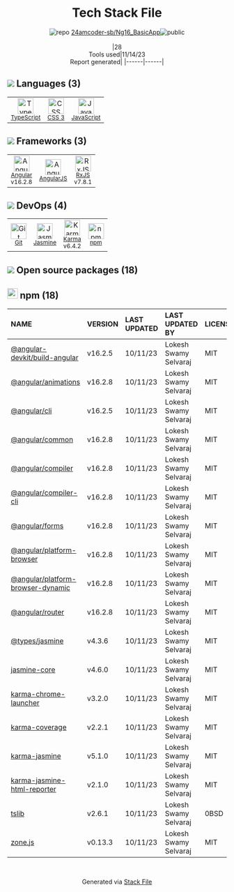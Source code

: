 <!--
--- Readme.md Snippet without images Start ---
## Tech Stack
24amcoder-sb/Ng16_BasicApp is built on the following main stack:
- [Jasmine](http://jasmine.github.io/) – Javascript Testing Framework
- [AngularJS](https://angularjs.org/) – Javascript MVC Frameworks
- [JavaScript](https://developer.mozilla.org/en-US/docs/Web/JavaScript) – Languages
- [Karma](http://karma-runner.github.io/) – Browser Testing
- [TypeScript](http://www.typescriptlang.org) – Languages
- [RxJS](http://reactivex.io/rxjs/) – Concurrency Frameworks
- [Angular](https://angular.io) – Javascript MVC Frameworks

Full tech stack [here](/techstack.md)
--- Readme.md Snippet without images End ---

--- Readme.md Snippet with images Start ---
## Tech Stack
24amcoder-sb/Ng16_BasicApp is built on the following main stack:
- <img width='25' height='25' src='https://img.stackshare.io/service/831/7c0b595409af531b9cdeb07f8c513e8b.png' alt='Jasmine'/> [Jasmine](http://jasmine.github.io/) – Javascript Testing Framework
- <img width='25' height='25' src='https://img.stackshare.io/service/1019/square.png' alt='AngularJS'/> [AngularJS](https://angularjs.org/) – Javascript MVC Frameworks
- <img width='25' height='25' src='https://img.stackshare.io/service/1209/javascript.jpeg' alt='JavaScript'/> [JavaScript](https://developer.mozilla.org/en-US/docs/Web/JavaScript) – Languages
- <img width='25' height='25' src='https://img.stackshare.io/service/1420/TidYGd6a.png' alt='Karma'/> [Karma](http://karma-runner.github.io/) – Browser Testing
- <img width='25' height='25' src='https://img.stackshare.io/service/1612/bynNY5dJ.jpg' alt='TypeScript'/> [TypeScript](http://www.typescriptlang.org) – Languages
- <img width='25' height='25' src='https://img.stackshare.io/service/1796/984368.png' alt='RxJS'/> [RxJS](http://reactivex.io/rxjs/) – Concurrency Frameworks
- <img width='25' height='25' src='https://img.stackshare.io/service/3745/cb8U-gL6_400x400.jpg' alt='Angular'/> [Angular](https://angular.io) – Javascript MVC Frameworks

Full tech stack [here](/techstack.md)
--- Readme.md Snippet with images End ---
-->
<div align="center">

# Tech Stack File
![](https://img.stackshare.io/repo.svg "repo") [24amcoder-sb/Ng16_BasicApp](https://github.com/24amcoder-sb/Ng16_BasicApp)![](https://img.stackshare.io/public_badge.svg "public")
<br/><br/>
|28<br/>Tools used|11/14/23 <br/>Report generated|
|------|------|
</div>

## <img src='https://img.stackshare.io/languages.svg'/> Languages (3)
<table><tr>
  <td align='center'>
  <img width='36' height='36' src='https://img.stackshare.io/service/1612/bynNY5dJ.jpg' alt='TypeScript'>
  <br>
  <sub><a href="http://www.typescriptlang.org">TypeScript</a></sub>
  <br>
  <sub></sub>
</td>

<td align='center'>
  <img width='36' height='36' src='https://img.stackshare.io/service/6727/css.png' alt='CSS 3'>
  <br>
  <sub><a href="https://developer.mozilla.org/en-US/docs/Web/CSS/CSS3">CSS 3</a></sub>
  <br>
  <sub></sub>
</td>

<td align='center'>
  <img width='36' height='36' src='https://img.stackshare.io/service/1209/javascript.jpeg' alt='JavaScript'>
  <br>
  <sub><a href="https://developer.mozilla.org/en-US/docs/Web/JavaScript">JavaScript</a></sub>
  <br>
  <sub></sub>
</td>

</tr>
</table>

## <img src='https://img.stackshare.io/frameworks.svg'/> Frameworks (3)
<table><tr>
  <td align='center'>
  <img width='36' height='36' src='https://img.stackshare.io/service/3745/cb8U-gL6_400x400.jpg' alt='Angular'>
  <br>
  <sub><a href="https://angular.io">Angular</a></sub>
  <br>
  <sub>v16.2.8</sub>
</td>

<td align='center'>
  <img width='36' height='36' src='https://img.stackshare.io/service/1019/square.png' alt='AngularJS'>
  <br>
  <sub><a href="https://angularjs.org/">AngularJS</a></sub>
  <br>
  <sub></sub>
</td>

<td align='center'>
  <img width='36' height='36' src='https://img.stackshare.io/service/1796/984368.png' alt='RxJS'>
  <br>
  <sub><a href="http://reactivex.io/rxjs/">RxJS</a></sub>
  <br>
  <sub>v7.8.1</sub>
</td>

</tr>
</table>

## <img src='https://img.stackshare.io/devops.svg'/> DevOps (4)
<table><tr>
  <td align='center'>
  <img width='36' height='36' src='https://img.stackshare.io/service/1046/git.png' alt='Git'>
  <br>
  <sub><a href="http://git-scm.com/">Git</a></sub>
  <br>
  <sub></sub>
</td>

<td align='center'>
  <img width='36' height='36' src='https://img.stackshare.io/service/831/7c0b595409af531b9cdeb07f8c513e8b.png' alt='Jasmine'>
  <br>
  <sub><a href="http://jasmine.github.io/">Jasmine</a></sub>
  <br>
  <sub></sub>
</td>

<td align='center'>
  <img width='36' height='36' src='https://img.stackshare.io/service/1420/TidYGd6a.png' alt='Karma'>
  <br>
  <sub><a href="http://karma-runner.github.io/">Karma</a></sub>
  <br>
  <sub>v6.4.2</sub>
</td>

<td align='center'>
  <img width='36' height='36' src='https://img.stackshare.io/service/1120/lejvzrnlpb308aftn31u.png' alt='npm'>
  <br>
  <sub><a href="https://www.npmjs.com/">npm</a></sub>
  <br>
  <sub></sub>
</td>

</tr>
</table>


## <img src='https://img.stackshare.io/group.svg' /> Open source packages (18)</h2>

## <img width='24' height='24' src='https://img.stackshare.io/service/1120/lejvzrnlpb308aftn31u.png'/> npm (18)

|NAME|VERSION|LAST UPDATED|LAST UPDATED BY|LICENSE|VULNERABILITIES|
|:------|:------|:------|:------|:------|:------|
|[@angular-devkit/build-angular](https://www.npmjs.com/@angular-devkit/build-angular)|v16.2.5|10/11/23|Lokesh Swamy Selvaraj |MIT|N/A|
|[@angular/animations](https://www.npmjs.com/@angular/animations)|v16.2.8|10/11/23|Lokesh Swamy Selvaraj |MIT|N/A|
|[@angular/cli](https://www.npmjs.com/@angular/cli)|v16.2.5|10/11/23|Lokesh Swamy Selvaraj |MIT|N/A|
|[@angular/common](https://www.npmjs.com/@angular/common)|v16.2.8|10/11/23|Lokesh Swamy Selvaraj |MIT|N/A|
|[@angular/compiler](https://www.npmjs.com/@angular/compiler)|v16.2.8|10/11/23|Lokesh Swamy Selvaraj |MIT|N/A|
|[@angular/compiler-cli](https://www.npmjs.com/@angular/compiler-cli)|v16.2.8|10/11/23|Lokesh Swamy Selvaraj |MIT|N/A|
|[@angular/forms](https://www.npmjs.com/@angular/forms)|v16.2.8|10/11/23|Lokesh Swamy Selvaraj |MIT|N/A|
|[@angular/platform-browser](https://www.npmjs.com/@angular/platform-browser)|v16.2.8|10/11/23|Lokesh Swamy Selvaraj |MIT|N/A|
|[@angular/platform-browser-dynamic](https://www.npmjs.com/@angular/platform-browser-dynamic)|v16.2.8|10/11/23|Lokesh Swamy Selvaraj |MIT|N/A|
|[@angular/router](https://www.npmjs.com/@angular/router)|v16.2.8|10/11/23|Lokesh Swamy Selvaraj |MIT|N/A|
|[@types/jasmine](https://www.npmjs.com/@types/jasmine)|v4.3.6|10/11/23|Lokesh Swamy Selvaraj |MIT|N/A|
|[jasmine-core](https://www.npmjs.com/jasmine-core)|v4.6.0|10/11/23|Lokesh Swamy Selvaraj |MIT|N/A|
|[karma-chrome-launcher](https://www.npmjs.com/karma-chrome-launcher)|v3.2.0|10/11/23|Lokesh Swamy Selvaraj |MIT|N/A|
|[karma-coverage](https://www.npmjs.com/karma-coverage)|v2.2.1|10/11/23|Lokesh Swamy Selvaraj |MIT|N/A|
|[karma-jasmine](https://www.npmjs.com/karma-jasmine)|v5.1.0|10/11/23|Lokesh Swamy Selvaraj |MIT|N/A|
|[karma-jasmine-html-reporter](https://www.npmjs.com/karma-jasmine-html-reporter)|v2.1.0|10/11/23|Lokesh Swamy Selvaraj |MIT|N/A|
|[tslib](https://www.npmjs.com/tslib)|v2.6.1|10/11/23|Lokesh Swamy Selvaraj |0BSD|N/A|
|[zone.js](https://www.npmjs.com/zone.js)|v0.13.3|10/11/23|Lokesh Swamy Selvaraj |MIT|N/A|

<br/>
<div align='center'>

Generated via [Stack File](https://github.com/apps/stack-file)
